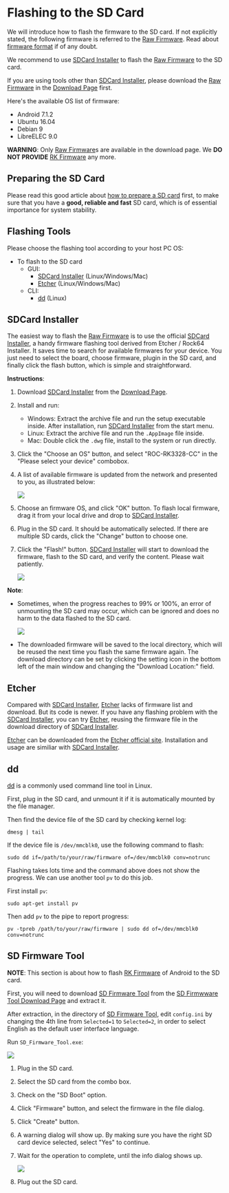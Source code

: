 # Flashing to the SD Card

We will introduce how to flash the firmware to the SD card. If not explicitly stated, the following firmware is referred to the [Raw Firmware]. Read about [firmware format](started.html#firmware_format) if of any doubt.

We recommend to use [SDCard Installer] to flash the [Raw Firmware] to the SD card.

If you are using tools other than [SDCard Installer], please download the [Raw Firmware] in the [Download Page] first.

Here's the available OS list of firmware:

- Android 7.1.2
- Ubuntu 16.04
- Debian 9
- LibreELEC 9.0

**WARNING**: Only [Raw Firmware]s are available in the download page. We **DO NOT PROVIDE** [RK Firmware] any more.

## Preparing the SD Card

Please read this good article about [how to prepare a SD card](https://docs.armbian.com/User-Guide_Getting-Started/#how-to-prepare-a-sd-card) first, to make sure that you have a **good, reliable and fast** SD card, which is of essential importance for system stability.

## Flashing Tools

Please choose the flashing tool according to your host PC OS:

- To flash to the SD card
    + GUI:
        * [SDCard Installer] (Linux/Windows/Mac)
        * [Etcher] (Linux/Windows/Mac)
    + CLI:
        * [dd] (Linux)

## SDCard Installer

The easiest way to flash the [Raw Firmware] is to use the official [SDCard Installer], a handy firmware flashing tool derived from Etcher / Rock64 Installer. It saves time to search for available firmwares for your device. You just need to select the board, choose firmware, plugin in the SD card, and finally click the flash button, which is simple and straightforward.

**Instructions**:

1. Download [SDCard Installer] from the [Download Page].
2. Install and run:
    + Windows: Extract the archive file and run the setup executable inside. After installation, run [SDCard Installer] from the start menu.
    + Linux: Extract the archive file and run the `.AppImage` file inside.
    + Mac: Double click the `.dwg` file, install to the system or run directly.
3. Click the "Choose an OS" button, and select "ROC-RK3328-CC" in the "Please select your device" combobox.
4. A list of available firmware is updated from the network and presented to you, as illustrated below:

    ![](img/started_sdcard-installer.png)

5. Choose an firmware OS, and click "OK" button. To flash local firmware, drag it from your local drive and drop to [SDCard Installer].
6. Plug in the SD card. It should be automatically selected. If there are multiple SD cards, click the "Change" button to choose one.
7. Click the "Flash!" button. [SDCard Installer] will start to download the firmware, flash to the SD card, and verify the content. Please wait patiently.

    ![](img/started_sdcard-installer_flashing.png)

**Note**:

- Sometimes, when the progress reaches to 99% or 100%, an error of unmounting the SD card may occur, which can be ignored and does no harm to the data flashed to the SD card.

    ![](img/started_sdcard-installer_umount_fail.png)

- The downloaded firmware will be saved to the local directory, which will be reused the next time you flash the same firmware again. The download directory can be set by clicking the setting icon in the bottom left of the main window and changing the "Download Location:" field.

## Etcher

Compared with [SDCard Installer], [Etcher] lacks of firmware list and download. But its code is newer. If you have any flashing problem with the [SDCard Installer], you can try [Etcher], reusing the firmware file in the download directory of [SDCard Installer].

[Etcher] can be downloaded from the [Etcher official site](https://etcher.io). Installation and usage are similiar with [SDCard Installer].

## dd

[dd] is a commonly used command line tool in Linux.

First, plug in the SD card, and unmount it if it is automatically mounted by the file manager.

Then find the device file of the SD card by checking kernel log:

    dmesg | tail

If the device file is `/dev/mmcblk0`, use the following command to flash:

    sudo dd if=/path/to/your/raw/firmware of=/dev/mmcblk0 conv=notrunc

Flashing takes lots time and the command above does not show the progress. We can use another tool `pv` to do this job.

First install `pv`:

    sudo apt-get install pv

Then add `pv` to the pipe to report progress:

    pv -tpreb /path/to/your/raw/firmware | sudo dd of=/dev/mmcblk0 conv=notrunc

## SD Firmware Tool

**NOTE**: This section is about how to flash [RK Firmware] of Android to the SD card.

First, you will need to download [SD Firmware Tool] from the [SD Firmwware Tool Download Page](https://pan.baidu.com/s/1migPY1U#list/path=%2FPublic%2FDevBoard%2FROC-RK3328-CC%2FTools%2FSD_Firmware_Tool&parentPath=%2FPublic%2FDevBoard%2FROC-RK3328-CC) and extract it.

After extraction, in the directory of [SD Firmware Tool], edit `config.ini` by changing the 4th line from `Selected=1` to `Selected=2`, in order to select English as the default user interface language.

Run `SD_Firmware_Tool.exe`:

![](img/started_sdfirmwaretool.png)

1. Plug in the SD card.
2. Select the SD card from the combo box.
3. Check on the "SD Boot" option.
4. Click "Firmware" button, and select the firmware in the file dialog.
5. Click "Create" button.
6. A warning dialog will show up. By making sure you have the right SD card device selected, select "Yes" to continue.
7. Wait for the operation to complete, until the info dialog shows up.

    ![](img/started_sdfirmwaretool_done.png)

8. Plug out the SD card.

[SDCard Installer]: flash_sd.html#sdcard-installer
[Etcher]: flash_sd.html#etcher
[dd]: flash_sd.html#dd
[SD Firmware Tool]: flash_sd.html#sd-firmware-tool
[Raw Firmware]: started.html#raw_firmware_format
[RK Firmware]: started.html#rockchip_firmware_format
[Download Page]: http://en.t-firefly.com/doc/download/34.html

